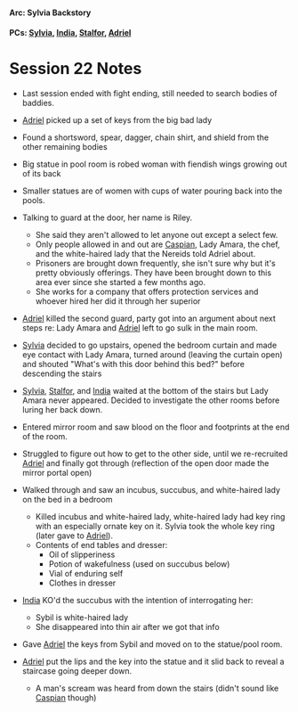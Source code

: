 #### Arc: Sylvia Backstory
#### PCs: [Sylvia](PCs/Past/Sylvia.md), [India](PCs/Current/India.md), [Stalfor](PCs/Current/Stalfor.md), [Adriel](PCs/Past/Adriel.md)

# Session 22 Notes
- Last session ended with fight ending, still needed to search bodies of baddies.

- [Adriel](PCs/Past/Adriel.md) picked up a set of keys from the big bad lady
- Found a shortsword, spear, dagger, chain shirt, and shield from the other remaining bodies
- Big statue in pool room is robed woman with fiendish wings growing out of its back
- Smaller statues are of women with cups of water pouring back into the pools.
- Talking to guard at the door, her name is Riley.
	- She said they aren't allowed to let anyone out except a select few.
	- Only people allowed in and out are [Caspian](NPCs/Living/Caspian.md), Lady Amara, the chef, and the white-haired lady that the Nereids told Adriel about.
	- Prisoners are brought down frequently, she isn't sure why but it's pretty obviously offerings. They have been brought down to this area ever since she started a few months ago.
	- She works for a company that offers protection services and whoever hired her did it through her superior
- [Adriel](PCs/Past/Adriel.md) killed the second guard, party got into an argument about next steps re: Lady Amara and [Adriel](PCs/Past/Adriel.md) left to go sulk in the main room.
- [Sylvia](PCs/Past/Sylvia.md) decided to go upstairs, opened the bedroom curtain and made eye contact with Lady Amara, turned around (leaving the curtain open) and shouted "What's with this door behind this bed?" before descending the stairs
- [Sylvia](PCs/Past/Sylvia.md), [Stalfor](PCs/Current/Stalfor.md), and [India](PCs/Current/India.md) waited at the bottom of the stairs but Lady Amara never appeared. Decided to investigate the other rooms before luring her back down.
- Entered mirror room and saw blood on the floor and footprints at the end of the room.
- Struggled to figure out how to get to the other side, until we re-recruited [Adriel](PCs/Past/Adriel.md) and finally got through (reflection of the open door made the mirror portal open)
- Walked through and saw an incubus, succubus, and white-haired lady on the bed in a bedroom
	- Killed incubus and white-haired lady, white-haired lady had key ring with an especially ornate key on it. Sylvia took the whole key ring (later gave to [Adriel](PCs/Past/Adriel.md)).
	- Contents of end tables and dresser:
		- Oil of slipperiness
		- Potion of wakefulness (used on succubus below)
		- Vial of enduring self
		- Clothes in dresser
- [India](PCs/Current/India.md) KO'd the succubus with the intention of interrogating her:
	- Sybil is white-haired lady
	- She disappeared into thin air after we got that info
- Gave [Adriel](PCs/Past/Adriel.md) the keys from Sybil and moved on to the statue/pool room.
- [Adriel](PCs/Past/Adriel.md) put the lips and the key into the statue and it slid back to reveal a staircase going deeper down.
	- A man's scream was heard from down the stairs (didn't sound like [Caspian](NPCs/Living/Caspian.md) though)